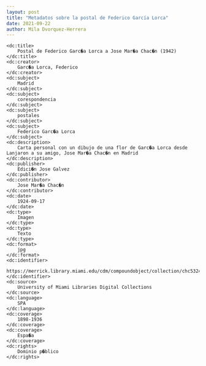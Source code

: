 ```yaml
---
layout: post
title: "Metadatos sobre la postal de Federico García Lorca"
date: 2021-09-22
author: Mila Dvorquez-Herrera
---
```

<?xml version="1.0"?>
<metadata
    xmlns:dc="http://purl.org/dc/elements/1.1/">

    <dc:title>
        Postal de Federico Garc�a Lorca a Jose Mar�a Chac�n (1942)
    </dc:title>
    <dc:creator>
        Garc�a Lorca, Federico
    </dc:creator>
    <dc:subject>
        Madrid
    </dc:subject>
    <dc:subject>
        corespondencia
    </dc:subject>
    <dc:subject>
        postales
    </dc:subject>
    <dc:subject>
        Federico Garc�a Lorca
    </dc:subject>
    <dc:description>
        Carta personal con un dibujo de una flor de Garc�a Lorca desde Lanjaron a su amigo, Jose Mar�a Chac�n en Madrid
    </dc:description>
    <dc:publisher>
        Edici�n Jose Galvez
    </dc:publisher>
    <dc:contributor>
        Jose Mar�a Chac�n
    </dc:contributor>
    <dc:date>
        1924-09-17
    </dc:date>
    <dc:type>
        Imagen
    </dc:type>
    <dc:type>
        Texto
    </dc:type>
    <dc:format>
        jpg
    </dc:format>
    <dc:identifier>
        https://merrick.library.miami.edu/cdm/compoundobject/collection/chc5324/id/31/rec/19
    </dc:identifier>
    <dc:source>
        University of Miami Libraries Digital Collections
    </dc:source>
    <dc:language>
        SPA
    </dc:language>
    <dc:coverage>
        1898-1936
    </dc:coverage>
    <dc:coverage>
        Espa�a
    </dc:coverage>
    <dc:rights>
        Dominio p�blico
    </dc:rights>

</metadata>
